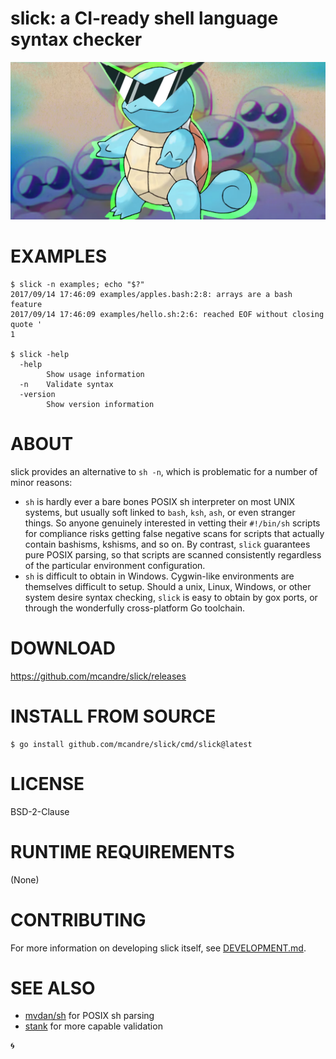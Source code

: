 # slick: a CI-ready shell language syntax checker

![squirtle squad](squirtle-squad.png)

# EXAMPLES

```console
$ slick -n examples; echo "$?"
2017/09/14 17:46:09 examples/apples.bash:2:8: arrays are a bash feature
2017/09/14 17:46:09 examples/hello.sh:2:6: reached EOF without closing quote '
1

$ slick -help
  -help
        Show usage information
  -n    Validate syntax
  -version
        Show version information
```

# ABOUT

slick provides an alternative to `sh -n`, which is problematic for a number of minor reasons:

* `sh` is hardly ever a bare bones POSIX sh interpreter on most UNIX systems, but usually soft linked to `bash`, `ksh`, `ash`, or even stranger things. So anyone genuinely interested in vetting their `#!/bin/sh` scripts for compliance risks getting false negative scans for scripts that actually contain bashisms, kshisms, and so on. By contrast, `slick` guarantees pure POSIX parsing, so that scripts are scanned consistently regardless of the particular environment configuration.
* `sh` is difficult to obtain in Windows. Cygwin-like environments are themselves difficult to setup. Should a unix, Linux, Windows, or other system desire syntax checking, `slick` is easy to obtain by gox ports, or through the wonderfully cross-platform Go toolchain.

# DOWNLOAD

https://github.com/mcandre/slick/releases

# INSTALL FROM SOURCE

```console
$ go install github.com/mcandre/slick/cmd/slick@latest
```

# LICENSE

BSD-2-Clause

# RUNTIME REQUIREMENTS

(None)

# CONTRIBUTING

For more information on developing slick itself, see [DEVELOPMENT.md](DEVELOPMENT.md).

# SEE ALSO

* [mvdan/sh](https://github.com/mvdan/sh) for POSIX sh parsing
* [stank](https://github.com/mcandre/stank) for more capable validation

🌀
